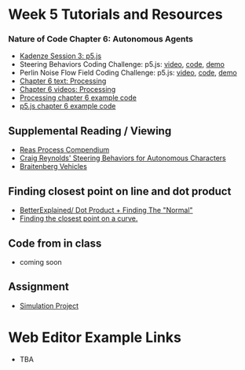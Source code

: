 # Week 5 Tutorials and Resources

### Nature of Code Chapter 6: Autonomous Agents
* [Kadenze Session 3: p5.js](https://www.kadenze.com/courses/the-nature-of-code/info)
* Steering Behaviors Coding Challenge: p5.js: [video](https://www.youtube.com/watch?v=4hA7G3gup-4), [code](https://github.com/CodingTrain/website/tree/master/CodingChallenges/CC_59_Steering_Text_Paths), [demo](http://thecodingtrain.com/CodingChallenges/CC_59_Steering_Text_Paths/)
* Perlin Noise Flow Field Coding Challenge: p5.js: [video](https://www.youtube.com/watch?v=BjoM9oKOAKY), [code](https://github.com/CodingTrain/website/tree/master/CodingChallenges/CC_24_PerlinNoiseFlowField), [demo](http://thecodingtrain.com/CodingChallenges/CC_24_PerlinNoiseFlowField)
* [Chapter 6 text: Processing](http://natureofcode.com/book/chapter-6-autonomous-agents/)
* [Chapter 6 videos: Processing](https://www.youtube.com/playlist?list=PLRqwX-V7Uu6YHt0dtyf4uiw8tKOxQLvlW)
* [Processing chapter 6 example code](https://github.com/shiffman/The-Nature-of-Code-Examples/tree/master/chp06_agents)
* [p5.js chapter 6 example code](https://github.com/shiffman/The-Nature-of-Code-Examples-p5.js/tree/master/chp06_agents)

## Supplemental Reading / Viewing
* [Reas Process Compendium](https://vimeo.com/22955812)
* [Craig Reynolds' Steering Behaviors for Autonomous Characters](http://www.red3d.com/cwr/steer/)
* [Braitenberg Vehicles](http://books.google.com/books/?id=7KkUAT_q_sQC)

## Finding closest point on line and dot product
* [BetterExplained/ Dot Product + Finding The "Normal"](http://betterexplained.com/articles/vector-calculus-understanding-the-dot-product/)
* [Finding the closest point on a curve.](http://www.mesacc.edu/~marfv02121/readings/nearest_point/index.html)

## Code from in class
* coming soon

## Assignment
* [Simulation Project](https://github.com/shiffman/NOC-S18/wiki/Simulation-Project)

# Web Editor Example Links
* TBA
